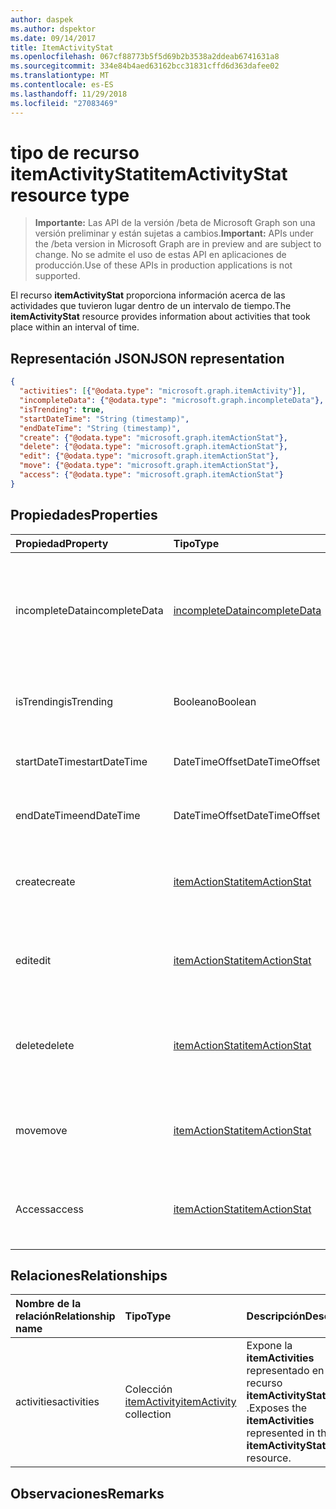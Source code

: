 ```yaml
---
author: daspek
ms.author: dspektor
ms.date: 09/14/2017
title: ItemActivityStat
ms.openlocfilehash: 067cf88773b5f5d69b2b3538a2ddeab6741631a8
ms.sourcegitcommit: 334e84b4aed63162bcc31831cffd6d363dafee02
ms.translationtype: MT
ms.contentlocale: es-ES
ms.lasthandoff: 11/29/2018
ms.locfileid: "27083469"
---
```

# <a name="itemactivitystat-resource-type"></a><span data-ttu-id="5aa75-102">tipo de recurso itemActivityStat</span><span class="sxs-lookup"><span data-stu-id="5aa75-102">itemActivityStat resource type</span></span>

> <span data-ttu-id="5aa75-103">**Importante:** Las API de la versión /beta de Microsoft Graph son una versión preliminar y están sujetas a cambios.</span><span class="sxs-lookup"><span data-stu-id="5aa75-103">**Important:** APIs under the /beta version in Microsoft Graph are in preview and are subject to change.</span></span> <span data-ttu-id="5aa75-104">No se admite el uso de estas API en aplicaciones de producción.</span><span class="sxs-lookup"><span data-stu-id="5aa75-104">Use of these APIs in production applications is not supported.</span></span>

<span data-ttu-id="5aa75-105">El recurso **itemActivityStat** proporciona información acerca de las actividades que tuvieron lugar dentro de un intervalo de tiempo.</span><span class="sxs-lookup"><span data-stu-id="5aa75-105">The **itemActivityStat** resource provides information about activities that took place within an interval of time.</span></span>

## <a name="json-representation"></a><span data-ttu-id="5aa75-106">Representación JSON</span><span class="sxs-lookup"><span data-stu-id="5aa75-106">JSON representation</span></span>

<!-- {
  "blockType": "resource",
  "optionalProperties": [ ],
  "baseType": "microsoft.graph.entity",
  "@type": "microsoft.graph.itemActivityStat",
}-->

```json
{
  "activities": [{"@odata.type": "microsoft.graph.itemActivity"}],
  "incompleteData": {"@odata.type": "microsoft.graph.incompleteData"},
  "isTrending": true,
  "startDateTime": "String (timestamp)",
  "endDateTime": "String (timestamp)",
  "create": {"@odata.type": "microsoft.graph.itemActionStat"},
  "delete": {"@odata.type": "microsoft.graph.itemActionStat"},
  "edit": {"@odata.type": "microsoft.graph.itemActionStat"},
  "move": {"@odata.type": "microsoft.graph.itemActionStat"},
  "access": {"@odata.type": "microsoft.graph.itemActionStat"}
}
```

## <a name="properties"></a><span data-ttu-id="5aa75-107">Propiedades</span><span class="sxs-lookup"><span data-stu-id="5aa75-107">Properties</span></span>

| <span data-ttu-id="5aa75-108">Propiedad</span><span class="sxs-lookup"><span data-stu-id="5aa75-108">Property</span></span>         | <span data-ttu-id="5aa75-109">Tipo</span><span class="sxs-lookup"><span data-stu-id="5aa75-109">Type</span></span>                    | <span data-ttu-id="5aa75-110">Descripción</span><span class="sxs-lookup"><span data-stu-id="5aa75-110">Description</span></span>
|:-----------------|:------------------------|:----------------------------------------
| <span data-ttu-id="5aa75-111">incompleteData</span><span class="sxs-lookup"><span data-stu-id="5aa75-111">incompleteData</span></span>   | <span data-ttu-id="5aa75-112">[incompleteData][]</span><span class="sxs-lookup"><span data-stu-id="5aa75-112">[incompleteData][]</span></span>      | <span data-ttu-id="5aa75-113">Indica que las estadísticas de este intervalo están basadas en datos incompletos.</span><span class="sxs-lookup"><span data-stu-id="5aa75-113">Indicates that the statistics in this interval are based on incomplete data.</span></span> <span data-ttu-id="5aa75-114">Solo lectura.</span><span class="sxs-lookup"><span data-stu-id="5aa75-114">Read-only.</span></span>
| <span data-ttu-id="5aa75-115">isTrending</span><span class="sxs-lookup"><span data-stu-id="5aa75-115">isTrending</span></span>       | <span data-ttu-id="5aa75-116">Booleano</span><span class="sxs-lookup"><span data-stu-id="5aa75-116">Boolean</span></span>                 | <span data-ttu-id="5aa75-117">Indica si el elemento es "tendencias".</span><span class="sxs-lookup"><span data-stu-id="5aa75-117">Indicates whether the item is "trending."</span></span> <span data-ttu-id="5aa75-118">Solo lectura.</span><span class="sxs-lookup"><span data-stu-id="5aa75-118">Read-only.</span></span>
| <span data-ttu-id="5aa75-119">startDateTime</span><span class="sxs-lookup"><span data-stu-id="5aa75-119">startDateTime</span></span>    | <span data-ttu-id="5aa75-120">DateTimeOffset</span><span class="sxs-lookup"><span data-stu-id="5aa75-120">DateTimeOffset</span></span>          | <span data-ttu-id="5aa75-121">Cuando se inicia el intervalo.</span><span class="sxs-lookup"><span data-stu-id="5aa75-121">When the interval starts.</span></span> <span data-ttu-id="5aa75-122">Solo lectura.</span><span class="sxs-lookup"><span data-stu-id="5aa75-122">Read-only.</span></span>
| <span data-ttu-id="5aa75-123">endDateTime</span><span class="sxs-lookup"><span data-stu-id="5aa75-123">endDateTime</span></span>      | <span data-ttu-id="5aa75-124">DateTimeOffset</span><span class="sxs-lookup"><span data-stu-id="5aa75-124">DateTimeOffset</span></span>          | <span data-ttu-id="5aa75-125">Cuando finaliza el intervalo.</span><span class="sxs-lookup"><span data-stu-id="5aa75-125">When the interval ends.</span></span> <span data-ttu-id="5aa75-126">Solo lectura.</span><span class="sxs-lookup"><span data-stu-id="5aa75-126">Read-only.</span></span>
| <span data-ttu-id="5aa75-127">create</span><span class="sxs-lookup"><span data-stu-id="5aa75-127">create</span></span>           | <span data-ttu-id="5aa75-128">[itemActionStat][]</span><span class="sxs-lookup"><span data-stu-id="5aa75-128">[itemActionStat][]</span></span>      | <span data-ttu-id="5aa75-129">Estadísticas sobre las acciones de **crear** en este intervalo.</span><span class="sxs-lookup"><span data-stu-id="5aa75-129">Statistics about the **create** actions in this interval.</span></span> <span data-ttu-id="5aa75-130">Solo lectura.</span><span class="sxs-lookup"><span data-stu-id="5aa75-130">Read-only.</span></span>
| <span data-ttu-id="5aa75-131">edit</span><span class="sxs-lookup"><span data-stu-id="5aa75-131">edit</span></span>             | <span data-ttu-id="5aa75-132">[itemActionStat][]</span><span class="sxs-lookup"><span data-stu-id="5aa75-132">[itemActionStat][]</span></span>      | <span data-ttu-id="5aa75-133">Estadísticas sobre las acciones de **Edición** en este intervalo.</span><span class="sxs-lookup"><span data-stu-id="5aa75-133">Statistics about the **edit** actions in this interval.</span></span> <span data-ttu-id="5aa75-134">Solo lectura.</span><span class="sxs-lookup"><span data-stu-id="5aa75-134">Read-only.</span></span>
| <span data-ttu-id="5aa75-135">delete</span><span class="sxs-lookup"><span data-stu-id="5aa75-135">delete</span></span>           | <span data-ttu-id="5aa75-136">[itemActionStat][]</span><span class="sxs-lookup"><span data-stu-id="5aa75-136">[itemActionStat][]</span></span>      | <span data-ttu-id="5aa75-137">Estadísticas sobre las acciones de **eliminación** en este intervalo.</span><span class="sxs-lookup"><span data-stu-id="5aa75-137">Statistics about the **delete** actions in this interval.</span></span> <span data-ttu-id="5aa75-138">Solo lectura.</span><span class="sxs-lookup"><span data-stu-id="5aa75-138">Read-only.</span></span>
| <span data-ttu-id="5aa75-139">move</span><span class="sxs-lookup"><span data-stu-id="5aa75-139">move</span></span>             | <span data-ttu-id="5aa75-140">[itemActionStat][]</span><span class="sxs-lookup"><span data-stu-id="5aa75-140">[itemActionStat][]</span></span>      | <span data-ttu-id="5aa75-141">Estadísticas sobre las acciones de **mover** en este intervalo.</span><span class="sxs-lookup"><span data-stu-id="5aa75-141">Statistics about the **move** actions in this interval.</span></span> <span data-ttu-id="5aa75-142">Solo lectura.</span><span class="sxs-lookup"><span data-stu-id="5aa75-142">Read-only.</span></span>
| <span data-ttu-id="5aa75-143">Access</span><span class="sxs-lookup"><span data-stu-id="5aa75-143">access</span></span>           | <span data-ttu-id="5aa75-144">[itemActionStat][]</span><span class="sxs-lookup"><span data-stu-id="5aa75-144">[itemActionStat][]</span></span>      | <span data-ttu-id="5aa75-145">Estadísticas sobre las acciones de **acceso** en este intervalo.</span><span class="sxs-lookup"><span data-stu-id="5aa75-145">Statistics about the **access** actions in this interval.</span></span> <span data-ttu-id="5aa75-146">Solo lectura.</span><span class="sxs-lookup"><span data-stu-id="5aa75-146">Read-only.</span></span>

[itemActionStat]: itemactionstat.md
[incompleteData]: incompletedata.md

## <a name="relationships"></a><span data-ttu-id="5aa75-149">Relaciones</span><span class="sxs-lookup"><span data-stu-id="5aa75-149">Relationships</span></span>

| <span data-ttu-id="5aa75-150">Nombre de la relación</span><span class="sxs-lookup"><span data-stu-id="5aa75-150">Relationship name</span></span> | <span data-ttu-id="5aa75-151">Tipo</span><span class="sxs-lookup"><span data-stu-id="5aa75-151">Type</span></span>                        | <span data-ttu-id="5aa75-152">Descripción</span><span class="sxs-lookup"><span data-stu-id="5aa75-152">Description</span></span>
|:------------------|:----------------------------|:---------------------------
| <span data-ttu-id="5aa75-153">activities</span><span class="sxs-lookup"><span data-stu-id="5aa75-153">activities</span></span>        | <span data-ttu-id="5aa75-154">Colección [itemActivity][]</span><span class="sxs-lookup"><span data-stu-id="5aa75-154">[itemActivity][] collection</span></span> | <span data-ttu-id="5aa75-155">Expone la **itemActivities** representado en este recurso **itemActivityStat** .</span><span class="sxs-lookup"><span data-stu-id="5aa75-155">Exposes the **itemActivities** represented in this **itemActivityStat** resource.</span></span>

[itemActivity]: itemactivity.md

## <a name="remarks"></a><span data-ttu-id="5aa75-157">Observaciones</span><span class="sxs-lookup"><span data-stu-id="5aa75-157">Remarks</span></span>

<!-- {
  "type": "#page.annotation",
  "description": "The ItemActivityStat object provides information about activities that took place on an item.",
  "keywords": "activities,activity,action,analytics",
  "section": "documentation",
  "tocPath": "Resources/ItemActivityStat"
} -->
